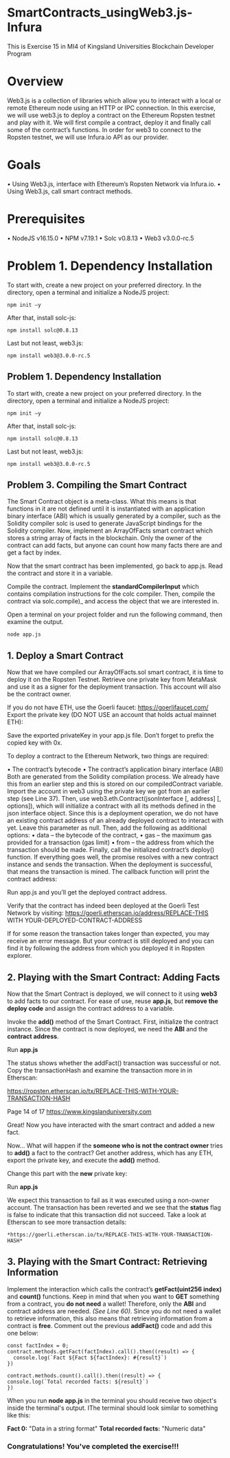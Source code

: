 # SmartContracts_usingWeb3.js-Infura
This is Exercise 15 in MI4 of Kingsland Universities Blockchain Developer Program

# Overview
Web3.js is a collection of libraries which allow you to interact with a local or remote Ethereum node using an HTTP
or IPC connection. In this exercise, we will use web3.js to deploy a contract on the Ethereum Ropsten testnet and
play with it. We will first compile a contract, deploy it and finally call some of the contract’s functions. In order for
web3 to connect to the Ropsten testnet, we will use Infura.io API as our provider.

# Goals
• Using Web3.js, interface with Ethereum’s Ropsten Network via Infura.io.
• Using Web3.js, call smart contract methods.

# Prerequisites
• NodeJS v16.15.0
• NPM v7.19.1
• Solc v0.8.13
• Web3 v3.0.0-rc.5

# Problem 1. Dependency Installation

To start with, create a new project on your preferred directory.
In the directory, open a terminal and initialize a NodeJS project:
  
    npm init –y

After that, install solc-js:

    npm install solc@0.8.13

Last but not least, web3.js:

    npm install web3@3.0.0-rc.5

## Problem 1. Dependency Installation

To start with, create a new project on your preferred directory.
In the directory, open a terminal and initialize a NodeJS project:

    npm init –y
    
After that, install solc-js:

    npm install solc@0.8.13
    
Last but not least, web3.js:

    npm install web3@3.0.0-rc.5

## Problem 3. Compiling the Smart Contract

The Smart Contract object is a meta-class. What this means is that functions in it are not defined until it is
instantiated with an application binary interface (ABI) which is usually generated by a compiler, such as the Solidity
compiler solc is used to generate JavaScript bindings for the Solidity compiler.
Now, implement an ArrayOfFacts smart contract which stores a string array of facts in the blockchain. Only the
owner of the contract can add facts, but anyone can count how many facts there are and get a fact by index.

Now that the smart contract has been implemented, go back to app.js. Read the contract and store it in a variable.

Compile the contract.
Implement the **standardCompilerInput** which contains compilation instructions for the colc compiler. 
Then, compile the contract via solc.compile)_ and access the object that we are interested in.

Open a terminal on your project folder and run the following command, then examine the output.

    node app.js
    
## 1. Deploy a Smart Contract

Now that we have compiled our ArrayOfFacts.sol smart contract, it is time to deploy it on the Ropsten Testnet.
Retrieve one private key from MetaMask and use it as a signer for the deployment transaction. This account will also
be the contract owner.

If you do not have ETH, use the Goerli faucet: https://goerlifaucet.com/
Export the private key (DO NOT USE an account that holds actual mainnet ETH):

Save the exported privateKey in your app.js file. Don’t forget to prefix the copied key with 0x.

To deploy a contract to the Ethereum Network, two things are required:

• The contract’s bytecode
• The contract’s application binary interface (ABI)
Both are generated from the Solidity compilation process. We already have this from an earlier step and this is
stored on our compiledContract variable.
Import the account in web3 using the private key we got from an earlier step (see Line 37).
Then, use web3.eth.Contract(jsonInterface [, address] [, options]), which will initialize a contract with all its
methods defined in the json interface object.
Since this is a deployment operation, we do not have an existing contract address of an already deployed contract to
interact with yet. Leave this parameter as null.
Then, add the following as additional options:
• data – the bytecode of the contract,
• gas – the maximum gas provided for a transaction (gas limit)
• from – the address from which the transaction should be made.
Finally, call the initialized contract’s deploy() function.
If everything goes well, the promise resolves with a new contract instance and sends the transaction. When the
deployment is successful, that means the transaction is mined. The callback function will print the contract address:

Run app.js and you’ll get the deployed contract address.

Verify that the contract has indeed been deployed at the Goerli Test Network by visiting:
https://goerli.etherscan.io/address/REPLACE-THIS WITH YOUR-DEPLOYED-CONTRACT-ADDRESS

If for some reason the transaction takes longer than expected, you may receive an error message. But your contract
is still deployed and you can find it by following the address from which you deployed it in Ropsten explorer.

## 2. Playing with the Smart Contract: Adding Facts

Now that the Smart Contract is deployed, we will connect to it using **web3** to add facts to our contract.
For ease of use, reuse **app.js**, but **remove the deploy code** and assign the contract address to a variable.

Invoke the **add()** method of the Smart Contract. First, initialize the contract instance. Since the contract is now
deployed, we need the **ABI** and the **contract address**.

Run **app.js**

The status shows whether the addFact() transaction was successful or not.
Copy the transactionHash and examine the transaction more in in Etherscan:

https://ropsten.etherscan.io/tx/REPLACE-THIS-WITH-YOUR-TRANSACTION-HASH

Page 14 of 17 https://www.kingslanduniversity.com

Great! Now you have interacted with the smart contract and added a new fact.

Now...
What will happen if the **someone who is not the contract owner** tries to **add()** a fact to the contract?
Get another address, which has any ETH, export the private key, and execute the **add()** method.

Change this part with the **new** private key:

Run **app.js**

We expect this transaction to fail as it was executed using a non-owner account.
The transaction has been reverted and we see that the **status** flag is false to indicate that this transaction did not
succeed. Take a look at Etherscan to see more transaction details:

    *https://goerli.etherscan.io/tx/REPLACE-THIS-WITH-YOUR-TRANSACTION-HASH*

## 3. Playing with the Smart Contract: Retrieving Information

Implement the interaction which calls the contract’s **getFact(uint256 index)** and **count()** functions.
Keep in mind that when you want to **GET** something from a contract, you **do not need** a wallet! Therefore, only the
**ABI** and contract address are needed. *(See Line 60)*.
Since you do not need a wallet to retrieve information, this also means that retrieving information from a contract is
**free**.
Comment out the previous **addFact()** code and add this one below:

    const factIndex = 0;
    contract.methods.getFact(factIndex).call().then((result) => {
      console.log(`Fact ${Fact ${factIndex}: #{result}`)
    })
    
    contract.methods.count().call().then((result) => {
    console.log(`Total recorded facts: ${result}`)
    })
    
    

When you run __node app.js__ in the terminal you should receive two object's inside the terminal's output. IThe terminal should look similar to something like this:

__Fact 0:__ "Data in a string format"
__Total recorded facts:__ "Numeric data"

### Congratulations! You've completed the exercise!!!
   
